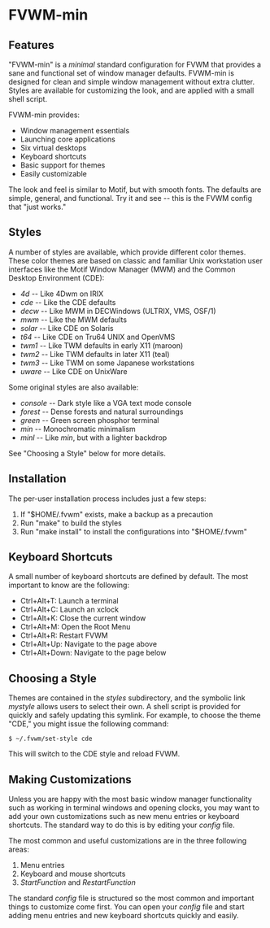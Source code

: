 FVWM-min
========

Features
--------

"FVWM-min" is a _minimal_ standard configuration for FVWM that provides a sane
and functional set of window manager defaults. FVWM-min is designed for clean
and simple window management without extra clutter. Styles are available for
customizing the look, and are applied with a small shell script.

FVWM-min provides:

* Window management essentials
* Launching core applications
* Six virtual desktops
* Keyboard shortcuts
* Basic support for themes
* Easily customizable

The look and feel is similar to Motif, but with smooth fonts. The defaults are
simple, general, and functional. Try it and see -- this is the FVWM config that
"just works."

Styles
------

A number of styles are available, which provide different color themes. These
color themes are based on classic and familiar Unix workstation user interfaces
like the Motif Window Manager (MWM) and the Common Desktop Environment (CDE):

* _4d_ -- Like 4Dwm on IRIX
* _cde_ -- Like the CDE defaults
* _decw_ -- Like MWM in DECWindows (ULTRIX, VMS, OSF/1)
* _mwm_ -- Like the MWM defaults
* _solar_ -- Like CDE on Solaris
* _t64_ -- Like CDE on Tru64 UNIX and OpenVMS
* _twm1_ -- Like TWM defaults in early X11 (maroon)
* _twm2_ -- Like TWM defaults in later X11 (teal)
* _twm3_ -- Like TWM on some Japanese workstations
* _uware_ -- Like CDE on UnixWare

Some original styles are also available:

* _console_ -- Dark style like a VGA text mode console
* _forest_ -- Dense forests and natural surroundings
* _green_ -- Green screen phosphor terminal
* _min_ -- Monochromatic minimalism
* _minl_ -- Like _min_, but with a lighter backdrop

See "Choosing a Style" below for more details.

Installation
------------

The per-user installation process includes just a few steps:

1. If "$HOME/.fvwm" exists, make a backup as a precaution
2. Run "make" to build the styles
3. Run "make install" to install the configurations into "$HOME/.fvwm"

Keyboard Shortcuts
------------------

A small number of keyboard shortcuts are defined by default. The most important
to know are the following:

* Ctrl+Alt+T: Launch a terminal
* Ctrl+Alt+C: Launch an xclock
* Ctrl+Alt+K: Close the current window
* Ctrl+Alt+M: Open the Root Menu
* Ctrl+Alt+R: Restart FVWM
* Ctrl+Alt+Up: Navigate to the page above
* Ctrl+Alt+Down: Navigate to the page below

Choosing a Style
----------------

Themes are contained in the _styles_ subdirectory, and the symbolic link
_mystyle_ allows users to select their own. A shell script is provided for
quickly and safely updating this symlink. For example, to choose the theme
"CDE," you might issue the following command:

    $ ~/.fvwm/set-style cde

This will switch to the CDE style and reload FVWM.

Making Customizations
---------------------

Unless you are happy with the most basic window manager functionality such as
working in terminal windows and opening clocks, you may want to add your own
customizations such as new menu entries or keyboard shortcuts. The standard way
to do this is by editing your _config_ file.

The most common and useful customizations are in the three following areas:

1. Menu entries
2. Keyboard and mouse shortcuts
3. _StartFunction_ and _RestartFunction_

The standard _config_ file is structured so the most common and important
things to customize come first. You can open your _config_ file and start
adding menu entries and new keyboard shortcuts quickly and easily.
